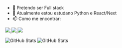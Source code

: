 - 🔭 Pretendo ser Full stack
- 🌱 Atualmente estou estudano Python e React/Next
- 📫 Como me encontrar:
<div>
  <a href="https://instagram.com/mandakjkk_" target="_blank">
    <img src="https://img.shields.io/badge/-Instagram-%23E4405F?style=for-the-badge&logo=instagram&logoColor=white" />
  </a>
  <a href="https://www.linkedin.com/in/Amanda Santos" target="_blank">
    <img src="https://img.shields.io/badge/-LinkedIn-%230077B5?style=for-the-badge&logo=linkedin&logoColor=white" />
  </a>
  <a href="mailto:amandsan08@gmail.com" target="_blank">
    <img src="https://img.shields.io/badge/Gmail-D14836?style=for-the-badge&logo=gmail&logoColor=white" />
  </a>
</div>


![GitHub Stats](https://streak-stats.demolab.com?user=SDamanda&theme=jolly&hide_border=true)         ![GitHub Stats](https://github-readme-stats.vercel.app/api/top-langs/?username=SDamanda&theme=jolly&show_icons=true&hide_border=true&layout=compact)    


